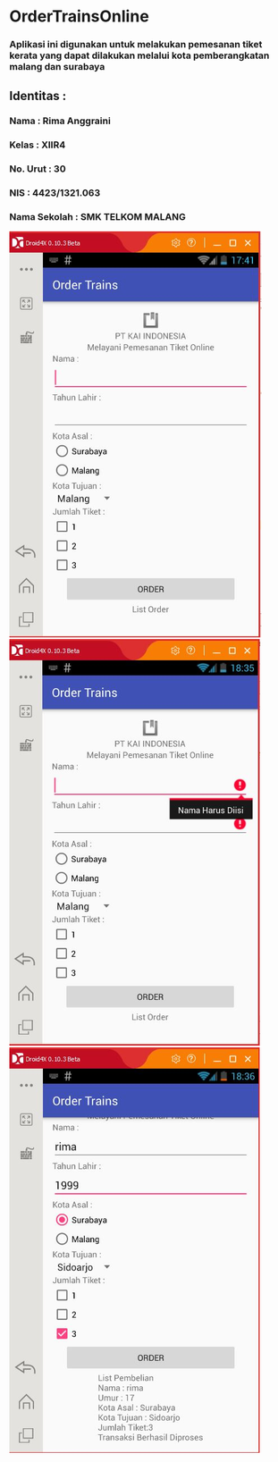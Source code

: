 # OrderTrainsOnline
<h3><b>Aplikasi ini digunakan untuk melakukan pemesanan tiket kerata yang dapat dilakukan melalui kota pemberangkatan malang dan surabaya<b></h3>

<h2><b> Identitas : </b></h2>

<h3><b>Nama : Rima Anggraini</b></h3>

<h3><b>Kelas : XIIR4<b></h3>

<h3><b>No. Urut : 30<b></h3>

<h3><b>NIS : 4423/1321.063</b></h3>

<h3><b>Nama Sekolah : SMK TELKOM MALANG</b></h3>

![Screnshoot](rima1.JPG)
![Screnshoot](rima3.JPG)
![Screnshoot](rima4.JPG)

